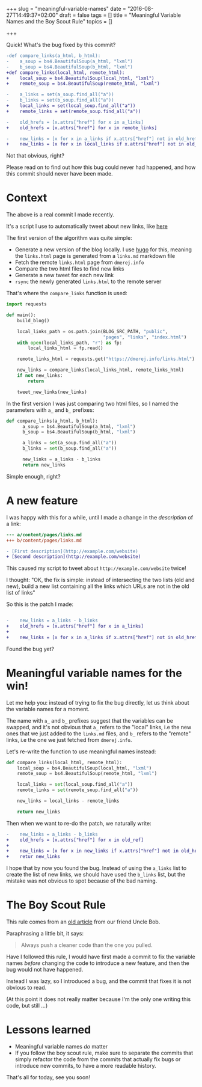 +++
slug = "meaningful-variable-names"
date = "2016-08-27T14:49:37+02:00"
draft = false
tags = []
title = "Meaningful Variable Names and the Boy Scout Rule"
topics = []

+++

Quick! What's the bug fixed by this commit?

```diff
-def compare_links(a_html, b_html):
-    a_soup = bs4.BeautifulSoup(a_html, "lxml")
-    b_soup = bs4.BeautifulSoup(b_html, "lxml")
+def compare_links(local_html, remote_html):
+    local_soup = bs4.BeautifulSoup(local_html, "lxml")
+    remote_soup = bs4.BeautifulSoup(remote_html, "lxml")

-    a_links = set(a_soup.find_all("a"))
-    b_links = set(b_soup.find_all("a"))
+    local_links = set(local_soup.find_all("a"))
+    remote_links = set(remote_soup.find_all("a"))

-    old_hrefs = [x.attrs["href"] for x in a_links]
+    old_hrefs = [x.attrs["href"] for x in remote_links]

-    new_links = [x for x in a_links if x.attrs["href"] not in old_hrefs]
+    new_links = [x for x in local_links if x.attrs["href"] not in old_hrefs]
```

Not that obvious, right?

Please read on to find out how this bug could never had happened,
and how this commit should never have been made.


<!--more-->

# Context

The above is a real commit I made recently.

It's a script I use to automatically tweet about new links, like
[here](https://twitter.com/d_merej/status/768229199551328256)

The first version of the algorithm was quite simple:

* Generate a new version of the blog locally. I use [hugo](http://gohugo.io/)
  for this, meaning the `links.html` page is generated from a
  `links.md` markdown file
* Fetch the remote `links.html` page from `dmerej.info`
* Compare the two html files to find new links
* Generate a new tweet for each new link
* `rsync` the newly generated `links.html` to the remote server

That's where the `compare_links` function is used:

```python
import requests

def main():
    build_blog()

    local_links_path = os.path.join(BLOG_SRC_PATH, "public",
                                    "pages", "links", "index.html")
    with open(local_links_path, "r") as fp:
        local_links_html = fp.read()

    remote_links_html = requests.get("https://dmerej.info/links.html").text

    new_links = compare_links(local_links_html, remote_links_html)
    if not new_links:
        return

    tweet_new_links(new_links)
```

In the first version I was just comparing two html files, so I named
the parameters with `a_` and `b_` prefixes:


```python
def compare_links(a_html, b_html):
      a_soup = bs4.BeautifulSoup(a_html, "lxml")
      b_soup = bs4.BeautifulSoup(b_html, "lxml")

      a_links = set(a_soup.find_all("a"))
      b_links = set(b_soup.find_all("a"))

      new_links = a_links - b_links
      return new_links
```

Simple enough, right?

# A new feature

I was happy with this for a while, until I made a change in the _description_ of
a link:

```diff
--- a/content/pages/links.md
+++ b/content/pages/links.md

- [First description](http://example.com/website)
+ [Second description](http://example.com/website)
```

This caused my script to tweet about `http://example.com/website` twice!

I thought: "OK, the fix is simple: instead of intersecting the two lists
(old and new), build a new list containing all the links which URLs are not in
the old list of links"

So this is the patch I made:

```diff

-    new_links = a_links - b_links
+    old_hrefs = [x.attrs["href"] for x in a_links]
+
+    new_links = [x for x in a_links if x.attrs["href"] not in old_hrefs]
```

Found the bug yet?

# Meaningful variable names for the win!

Let me help you: instead of trying to fix the bug directly, let us think about
the variable names for a moment.

The name with `a_` and `b_` prefixes suggest that the variables can be swapped,
and it's not obvious that `a_` refers to the "local" links, i.e the new ones
that we just added to the `links.md` files, and `b_` refers to the "remote" links,
i.e the one we just fetched from `dmerej.info`.

Let's re-write the function to use meaningful names instead:

```python
def compare_links(local_html, remote_html):
    local_soup = bs4.BeautifulSoup(local_html, "lxml")
    remote_soup = bs4.BeautifulSoup(remote_html, "lxml")

    local_links = set(local_soup.find_all("a"))
    remote_links = set(remote_soup.find_all("a"))

    new_links = local_links - remote_links

    return new_links
```

Then when we want to re-do the patch, we naturally write:

```diff
-    new_links = a_links - b_links
+    old_hrefs = [x.attrs["href"] for x in old_ref]
+
+    new_links = [x for x in new_links if x.attrs["href"] not in old_hrefs]
+    retur new_links
```

I hope that by now you found the bug. Instead of using the `a_links` list
to create the list of new links, we should have used the `b_links` list,
but the mistake was not obvious to spot because of the bad naming.

# The Boy Scout Rule

This rule comes from an [old article](
http://programmer.97things.oreilly.com/wiki/index.php/The_Boy_Scout_Rule)
from our friend Uncle Bob.

Paraphrasing a little bit, it says:

> Always push a cleaner code than the one you pulled.

Have I followed this rule, I would have first made a commit to fix the
variable names *before* changing the code to introduce a new feature, and then
the bug would not have happened.

Instead I was lazy, so I introduced a bug, and the commit that fixes it
is not obvious to read.

(At this point it does not really matter because I'm the only one writing this
code, but still ...)

# Lessons learned

* Meaningful variable names _do_ matter
* If you follow the boy scout rule, make sure to separate the commits that
  simply refactor the code from the commits that actually fix bugs or introduce
  new commits, to have a more readable history.

That's all for today, see you soon!
